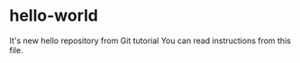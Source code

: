 # hello-world
It's new hello repository from Git tutorial
You can read instructions from this file.
